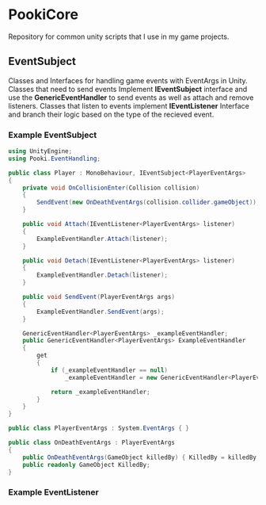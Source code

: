 # PookiCore
Repository for common unity scripts that I use in my game projects.

## EventSubject
Classes and Interfaces for handling game events with EventArgs in Unity. Classes that need to send events Implement __IEventSubject__ interface and use the __GenericEventHandler__ to send events as well as attach and remove listeners. Classes that listen to events implement __IEventListener__ Interface and branch their logic based on the type of the recieved event.

### Example EventSubject
```csharp
using UnityEngine;
using Pooki.EventHandling;

public class Player : MonoBehaviour, IEventSubject<PlayerEventArgs>
{
    private void OnCollisionEnter(Collision collision)
    {
        SendEvent(new OnDeathEventArgs(collision.collider.gameObject));
    }

    public void Attach(IEventListener<PlayerEventArgs> listener)
    {
        ExampleEventHandler.Attach(listener);
    }

    public void Detach(IEventListener<PlayerEventArgs> listener)
    {
        ExampleEventHandler.Detach(listener);
    }

    public void SendEvent(PlayerEventArgs args)
    {
        ExampleEventHandler.SendEvent(args);
    }

    GenericEventHandler<PlayerEventArgs> _exampleEventHandler;
    public GenericEventHandler<PlayerEventArgs> ExampleEventHandler
    {
        get
        {
            if (_exampleEventHandler == null)
                _exampleEventHandler = new GenericEventHandler<PlayerEventArgs>(this);

            return _exampleEventHandler;
        }
    }
}

public class PlayerEventArgs : System.EventArgs { }

public class OnDeathEventArgs : PlayerEventArgs
{
    public OnDeathEventArgs(GameObject killedBy) { KilledBy = killedBy; }
    public readonly GameObject KilledBy;
}
```

### Example EventListener